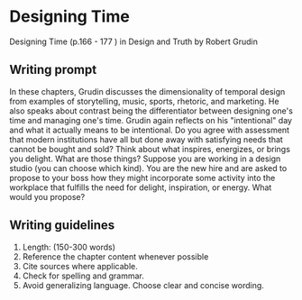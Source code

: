 # Designing Time

Designing Time \(p.166 - 177 \) in Design and Truth by Robert Grudin

## Writing prompt

In these chapters, Grudin discusses the dimensionality of temporal design from examples of storytelling, music, sports, rhetoric, and marketing. He also speaks about contrast being the differentiator between designing one's time and managing one's time. Grudin again reflects on his "intentional" day and what it actually means to be intentional. Do you agree with assessment that modern institutions have all but done away with satisfying needs that cannot be bought and sold? Think about what inspires, energizes, or brings you delight. What are those things? Suppose you are working in a design studio \(you can choose which kind\). You are the new hire and are asked to propose to your boss how they might incorporate some activity into the workplace that fulfills the need for delight, inspiration, or energy. What would you propose?

## Writing guidelines

1. Length: \(150-300 words\)
2. Reference the chapter content whenever possible
3. Cite sources where applicable.
4. Check for spelling and grammar.
5. Avoid generalizing language. Choose clear and concise wording.




